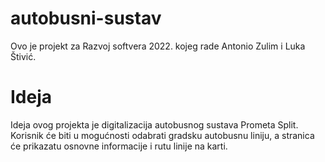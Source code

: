 # autobusni-sustav
Ovo je projekt za Razvoj softvera 2022. kojeg rade Antonio Zulim i Luka Štivić.

# Ideja
Ideja ovog projekta je digitalizacija autobusnog sustava Prometa Split. Korisnik će biti u mogućnosti odabrati gradsku autobusnu liniju, a stranica će prikazatu osnovne informacije i rutu linije na karti.

